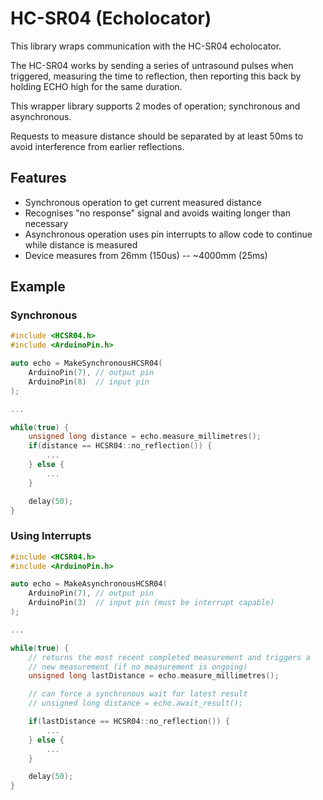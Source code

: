# HC-SR04 (Echolocator)

This library wraps communication with the HC-SR04 echolocator.

The HC-SR04 works by sending a series of untrasound pulses when
triggered, measuring the time to reflection, then reporting this back
by holding ECHO high for the same duration.

This wrapper library supports 2 modes of operation; synchronous and
asynchronous.

Requests to measure distance should be separated by at least 50ms to
avoid interference from earlier reflections.

## Features

* Synchronous operation to get current measured distance
* Recognises "no response" signal and avoids waiting longer than
  necessary
* Asynchronous operation uses pin interrupts to allow code to continue
  while distance is measured
* Device measures from 26mm (150us) -- ~4000mm (25ms)

## Example

### Synchronous

```cpp
#include <HCSR04.h>
#include <ArduinoPin.h>

auto echo = MakeSynchronousHCSR04(
	ArduinoPin(7), // output pin
	ArduinoPin(8)  // input pin
);

...

while(true) {
	unsigned long distance = echo.measure_millimetres();
	if(distance == HCSR04::no_reflection()) {
		...
	} else {
		...
	}

	delay(50);
}
```

### Using Interrupts

```cpp
#include <HCSR04.h>
#include <ArduinoPin.h>

auto echo = MakeAsynchronousHCSR04(
	ArduinoPin(7), // output pin
	ArduinoPin(3)  // input pin (must be interrupt capable)
);

...

while(true) {
	// returns the most recent completed measurement and triggers a
	// new measurement (if no measurement is ongoing)
	unsigned long lastDistance = echo.measure_millimetres();

	// can force a synchronous wait for latest result
	// unsigned long distance = echo.await_result();

	if(lastDistance == HCSR04::no_reflection()) {
		...
	} else {
		...
	}

	delay(50);
}
```
